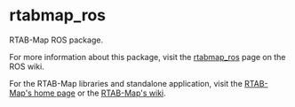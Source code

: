 rtabmap_ros
===========

RTAB-Map ROS package.

For more information about this package, visit the [rtabmap_ros](http://wiki.ros.org/rtabmap) page on the ROS wiki.

For the RTAB-Map libraries and standalone application, visit the [RTAB-Map's home page](http://introlab.github.io/rtabmap) or the [RTAB-Map's wiki](https://github.com/introlab/rtabmap/wiki).

